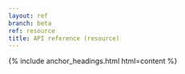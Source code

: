 ```yaml
---
layout: ref
branch: beta
ref: resource
title: API reference (resource)
---
```

{% include anchor_headings.html html=content %}